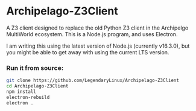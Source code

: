 # Archipelago-Z3Client
A Z3 client designed to replace the old Python Z3 client in the Archipelgo MultiWorld ecosystem. This is a Node.js program, and uses Electron.

I am writing this using the latest version of Node.js (currently v16.3.0), but you might be able to get away with using the current LTS version.

### Run it from source:
```bash
git clone https://github.com/LegendaryLinux/Archipelago-Z3Client
cd Archipelago-Z3Client
npm install
electron-rebuild
electron .
```
